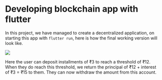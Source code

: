# Developing blockchain app with flutter

In this project, we have managed to create a decentralized application, on starting this app with `flutter run`, here is how the final working version will look like.

![](https://github.com/manaspratap/smart_contract/blob/main/readme_assets/ezgif.com-resize.gif)

Here the user can deposit installments of ₹3 to reach a threshold of ₹12. When they do reach this threshold, we return the principal of ₹12 + interest of ₹3 = ₹15 to them. They can now withdraw the amount from this account.
